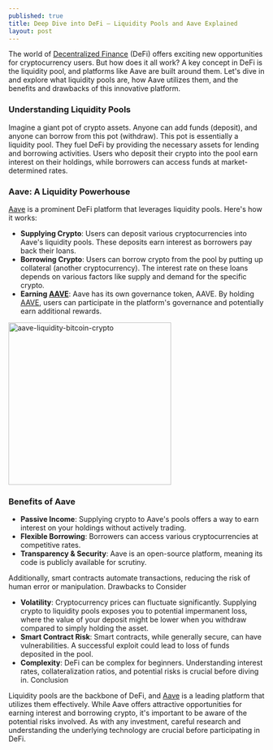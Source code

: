 ```yaml
---
published: true
title: Deep Dive into DeFi – Liquidity Pools and Aave Explained
layout: post
---
```


The world of [Decentralized Finance] (DeFi) offers exciting new opportunities for cryptocurrency users. But how does it all work? A key concept in DeFi is the liquidity pool, and platforms like Aave are built around them. Let's dive in and explore what liquidity pools are, how Aave utilizes them, and the benefits and drawbacks of this innovative platform.

### Understanding Liquidity Pools

Imagine a giant pot of crypto assets. Anyone can add funds (deposit), and anyone can borrow from this pot (withdraw). This pot is essentially a liquidity pool. They fuel DeFi by providing the necessary assets for lending and borrowing activities. Users who deposit their crypto into the pool earn interest on their holdings, while borrowers can access funds at market-determined rates.

### Aave: A Liquidity Powerhouse

[Aave] is a prominent DeFi platform that leverages liquidity pools. Here's how it works:

- **Supplying Crypto**: Users can deposit various cryptocurrencies into Aave's liquidity pools. These deposits earn interest as borrowers pay back their loans.
- **Borrowing Crypto**: Users can borrow crypto from the pool by putting up collateral (another cryptocurrency). The interest rate on these loans depends on various factors like supply and demand for the specific crypto.
- **Earning [AAVE]**: Aave has its own governance token, AAVE. By holding [AAVE], users can participate in the platform's governance and potentially earn additional rewards.

<img src="https://maikotrindade.com/public/img/aave-ghost-bitcoin.jpeg" width="320" height="320" alt="aave-liquidity-bitcoin-crypto"/> 

### Benefits of Aave

- **Passive Income**: Supplying crypto to Aave's pools offers a way to earn interest on your holdings without actively trading.
- **Flexible Borrowing**: Borrowers can access various cryptocurrencies at competitive rates.
- **Transparency & Security**: Aave is an open-source platform, meaning its code is publicly available for scrutiny. 

Additionally, smart contracts automate transactions, reducing the risk of human error or manipulation.
Drawbacks to Consider

- **Volatility**: Cryptocurrency prices can fluctuate significantly. Supplying crypto to liquidity pools exposes you to potential impermanent loss, where the value of your deposit might be lower when you withdraw compared to simply holding the asset.
- **Smart Contract Risk**: Smart contracts, while generally secure, can have vulnerabilities. A successful exploit could lead to loss of funds deposited in the pool.
- **Complexity**: DeFi can be complex for beginners. Understanding interest rates, collateralization ratios, and potential risks is crucial before diving in.
Conclusion

Liquidity pools are the backbone of DeFi, and [Aave] is a leading platform that utilizes them effectively. While Aave offers attractive opportunities for earning interest and borrowing crypto, it's important to be aware of the potential risks involved. As with any investment, careful research and understanding the underlying technology are crucial before participating in DeFi.

[Decentralized Finance]: https://www.investopedia.com/decentralized-finance-defi-5113835
[Aave]: https://aave.com/
[AAVE]: https://coinmarketcap.com/currencies/aave/